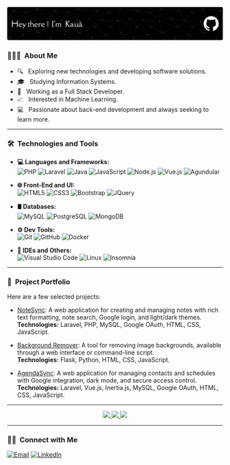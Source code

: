 <img src="https://raw.githubusercontent.com/rodrigueskaua/rodrigueskaua/master/github-header-image.png" alt="Kauã Rodrigues Banner">

<h3> 👨🏻‍💻 &nbsp;About Me </h3>

- 🔍 &nbsp; Exploring new technologies and developing software solutions.<br>
- 🎓 &nbsp; Studying Information Systems.<br>
- 💼 &nbsp; Working as a Full Stack Developer.<br>
- 📈 &nbsp; Interested in Machine Learning.<br>
- 💻 &nbsp; Passionate about back-end development and always seeking to learn more.

---

<h3> 🛠 &nbsp;Technologies and Tools</h3>

- **💻 Languages and Frameworks:**  
  ![PHP](https://img.shields.io/badge/-PHP-333333?style=flat&logo=php)
  ![Laravel](https://img.shields.io/badge/-Laravel-333333?style=flat&logo=laravel&logoColor=FF2D20)
  ![Java](https://img.shields.io/badge/-Java-333333?style=flat&logo=java&logoColor=007396)
  ![JavaScript](https://img.shields.io/badge/-JavaScript-333333?style=flat&logo=javascript)
  ![Node.js](https://img.shields.io/badge/-Node.js-333333?style=flat&logo=node.js)
  ![Vue.js](https://img.shields.io/badge/-Vue.js-333333?style=flat&logo=vue.js)
  ![Agundular](https://img.shields.io/badge/-Angular-333333?style=flat&logo=angular)

- **🌐 Front-End and UI:**  
  ![HTML5](https://img.shields.io/badge/-HTML5-333333?style=flat&logo=HTML5)
  ![CSS3](https://img.shields.io/badge/-CSS3-333333?style=flat&logo=CSS3&logoColor=1572B6)
  ![Bootstrap](https://img.shields.io/badge/-Bootstrap-333333?style=flat&logo=bootstrap&logoColor=563D7C)
  ![JQuery](https://img.shields.io/badge/-JQuery-333333?style=flat&logo=jquery)

- **🛢 Databases:**  
  ![MySQL](https://img.shields.io/badge/-MySQL-333333?style=flat&logo=mysql)
  ![PostgreSQL](https://img.shields.io/badge/-PostgreSQL-333333?style=flat&logo=postgresql)
  ![MongoDB](https://img.shields.io/badge/-MongoDB-333333?style=flat&logo=mongodb)

- **⚙️ Dev Tools:**  
  ![Git](https://img.shields.io/badge/-Git-333333?style=flat&logo=git)
  ![GitHub](https://img.shields.io/badge/-GitHub-333333?style=flat&logo=github)
  ![Docker](https://img.shields.io/badge/-Docker-333333?style=flat&logo=docker)

- **🔧 IDEs and Others:**  
  ![Visual Studio Code](https://img.shields.io/badge/-Visual%20Studio%20Code-333333?style=flat&logo=visual-studio-code&logoColor=007ACC)
  ![Linux](https://img.shields.io/badge/-Linux-333333?style=flat&logo=linux)
  ![Insomnia](https://img.shields.io/badge/-Insomnia-333333?style=flat&logo=insomnia)

---

<h3> 🌟 &nbsp;Project Portfolio </h3>

Here are a few selected projects:

- [NoteSync](https://github.com/rodrigueskaua/NoteSync): A web application for creating and managing notes with rich text formatting, note search, Google login, and light/dark themes.  
  **Technologies:** Laravel, PHP, MySQL, Google OAuth, HTML, CSS, JavaScript.

- [Background Remover](https://github.com/rodrigueskaua/Background-Remover): A tool for removing image backgrounds, available through a web interface or command-line script.  
  **Technologies:** Flask, Python, HTML, CSS, JavaScript.

- [AgendaSync](https://github.com/rodrigueskaua/AgendaSync): A web application for managing contacts and schedules with Google integration, dark mode, and secure access control.  
  **Technologies:** Laravel, Vue.js, Inertia.js, MySQL, Google OAuth, HTML, CSS, JavaScript.
---

<div align="center">
  <a href="https://github.com/rodrigueskaua">
    <img height="180em" src="https://github-readme-stats.vercel.app/api?username=rodrigueskaua&theme=dark&show_icons=true" />
    <img height="180em" src="https://github-readme-stats.vercel.app/api/top-langs/?username=rodrigueskaua&theme=dark&layout=compact" />
    <img height="180em" src="https://streak-stats.demolab.com?user=rodrigueskaua&theme=dark" />
  </a>
</div>

---

<h3> 🤝🏻 &nbsp;Connect with Me </h3>

<p align="start">
 <a href="mailto:kauarodrigues.fn@gmail.com"><img alt="Email" src="https://img.shields.io/badge/Email-kauarodrigues.fn@gmail.com-blue?style=flat-square&logo=gmail"></a>
 <a href="https://www.linkedin.com/in/kau%C3%A3-rodrigues-7a0980213/"><img alt="LinkedIn" src="https://img.shields.io/badge/LinkedIn-Kauã%20Rodrigues-blue?style=flat-square&logo=linkedin"></a>
</p>
